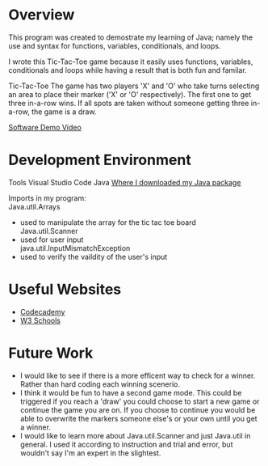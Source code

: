 # Overview

This program was created to demostrate my learning of Java; namely the use and syntax for functions, variables, conditionals, and loops.

I wrote this Tic-Tac-Toe game because it easily uses functions, variables, conditionals and loops while having a result that is both fun and familar.

Tic-Tac-Toe
The game has two players 'X' and 'O' who take turns selecting an area to place their marker ('X' or 'O' respectively). The first one to get three in-a-row wins. If all spots are taken without someone getting three in-a-row, the game is a draw.



[Software Demo Video](http://youtube.link.goes.here)

# Development Environment

Tools
Visual Studio Code
Java [Where I downloaded my Java package](https://www.oracle.com/java/technologies/downloads/#jdk20-windows)

Imports in my program:<br>
Java.util.Arrays<br>
- used to manipulate the array for the tic tac toe board<br>
Java.util.Scanner<br>
- used for user input<br>
java.util.InputMismatchException<br>
- used to verify the vaildity of the user's input<br>

# Useful Websites

- [Codecademy](https://www.codecademy.com/courses/learn-java)
- [W3 Schools](https://www.w3schools.com/java/)

# Future Work

- I would like to see if there is a more efficent way to check for a winner. Rather than hard coding each winning scenerio.
-  I think it would be fun to have a second game mode. This could be triggered if you reach a 'draw' you could choose to start a new game or continue the game you are on. If you choose to continue you would be able to overwrite the markers someone else's or your own until you get a winner.
- I would like to learn more about Java.util.Scanner and just Java.util in general. I used it according to instruction and trial and error, but wouldn't say I'm an expert in the slightest. 

